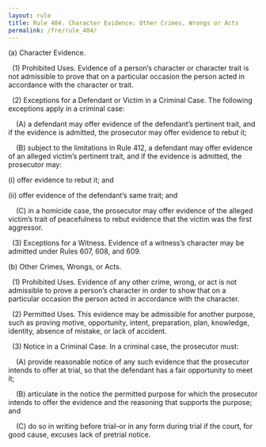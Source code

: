 ```yaml
---
layout: rule
title: Rule 404. Character Evidence; Other Crimes, Wrongs or Acts
permalink: /fre/rule_404/
---
```


(a) Character Evidence.


&nbsp;&nbsp;(1) Prohibited Uses. Evidence of a person’s character or character trait is not admissible to prove that on a particular occasion the person acted in accordance with the character or trait.


&nbsp;&nbsp;(2) Exceptions for a Defendant or Victim in a Criminal Case. The following exceptions apply in a criminal case:


&nbsp;&nbsp;&nbsp;&nbsp;(A) a defendant may offer evidence of the defendant’s pertinent trait, and if the evidence is admitted, the prosecutor may offer evidence to rebut it;


&nbsp;&nbsp;&nbsp;&nbsp;(B) subject to the limitations in Rule 412, a defendant may offer evidence of an alleged victim’s pertinent trait, and if the evidence is admitted, the prosecutor may:


(i) offer evidence to rebut it; and


(ii) offer evidence of the defendant’s same trait; and


&nbsp;&nbsp;&nbsp;&nbsp;(C) in a homicide case, the prosecutor may offer evidence of the alleged victim’s trait of peacefulness to rebut evidence that the victim was the first aggressor.


&nbsp;&nbsp;(3) Exceptions for a Witness. Evidence of a witness’s character may be admitted under Rules 607, 608, and 609.


(b) Other Crimes, Wrongs, or Acts.


&nbsp;&nbsp;(1) Prohibited Uses. Evidence of any other crime, wrong, or act is not admissible to prove a person’s character in order to show that on a particular occasion the person acted in accordance with the character.


&nbsp;&nbsp;(2) Permitted Uses. This evidence may be admissible for another purpose, such as proving motive, opportunity, intent, preparation, plan, knowledge, identity, absence of mistake, or lack of accident.


&nbsp;&nbsp;(3) Notice in a Criminal Case. In a criminal case, the prosecutor must:


&nbsp;&nbsp;&nbsp;&nbsp;(A) provide reasonable notice of any such evidence that the prosecutor intends to offer at trial, so that the defendant has a fair opportunity to meet it;


&nbsp;&nbsp;&nbsp;&nbsp;(B) articulate in the notice the permitted purpose for which the prosecutor intends to offer the evidence and the reasoning that supports the purpose; and


&nbsp;&nbsp;&nbsp;&nbsp;(C) do so in writing before trial–or in any form during trial if the court, for good cause, excuses lack of pretrial notice.

